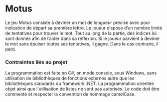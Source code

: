 # Motus
Le jeu Motus consiste à deviner un mot de longueur précise avec pour indication de départ sa première lettre. 
Le joueur dispose d’un nombre limité de tentatives pour trouver le mot. Tout au long de la partie, des indices lui sont donnés afin de l’aider dans sa réflexion. 
Si le joueur parvient à deviner le mot sans épuiser toutes ses tentatives, il gagne. Dans le cas contraire, il perd.

### Contraintes liés au projet
La programmation est faite en C#, en mode console, sous Windows, sans utilisation de bibliothèques de fonctions externes autre que les bibliothèques standards du framework .NET. 
La programmation orientée objet ainsi que l'utilisation de listes ne sont pas autorisés. Le code doit être commenté et respecter la convention de nommage camelCase.

